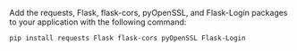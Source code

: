 Add the requests, Flask, flask-cors, pyOpenSSL, and Flask-Login packages to your application with the following command:

```shell
pip install requests Flask flask-cors pyOpenSSL Flask-Login
```
